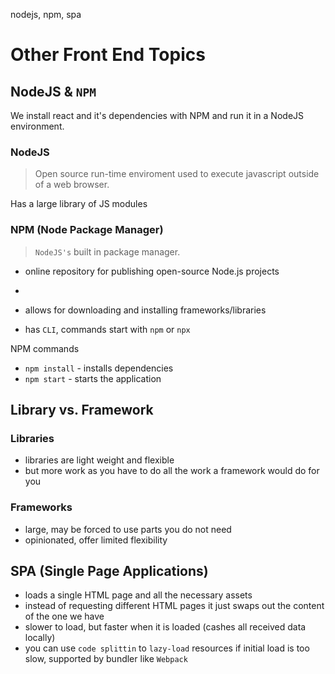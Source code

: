 nodejs, npm, spa

# Other Front End Topics

## NodeJS & `NPM`

We install react and it's dependencies with NPM and run it in a NodeJS environment.

### NodeJS

>Open source run-time enviroment used to execute javascript outside of a web browser.

Has a large library of JS modules

### NPM (Node Package Manager)

>`NodeJS's` built in package manager.

- online repository for publishing open-source Node.js projects
- 

- allows for downloading and installing frameworks/libraries
- has `CLI`,  commands start with `npm` or `npx`

NPM commands
- `npm install` - installs dependencies
- `npm start` - starts the application



## Library vs. Framework
### Libraries
- libraries are light weight and flexible
- but more work as you have to do all the work a framework would do for you
### Frameworks
- large, may be forced to use parts you do not need
- opinionated, offer limited flexibility


## SPA (Single Page Applications)

- loads a single HTML page and all the necessary assets
- instead of requesting different HTML pages it just swaps out the content of the one we have
- slower to load, but faster when it is loaded (cashes all received data locally)
- you can use `code splittin` to `lazy-load` resources if initial load is too slow, supported by bundler like `Webpack`
